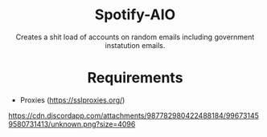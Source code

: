 <h1 align="center"> Spotify-AIO </h1>
<p align="center"> Creates a shit load of accounts on random emails including government instatution emails. </p>

<h1 align="center"> Requirements </h1>

-  Proxies (https://sslproxies.org/)



<img align="center">https://cdn.discordapp.com/attachments/987782980422488184/996731459580731413/unknown.png?size=4096</img>

